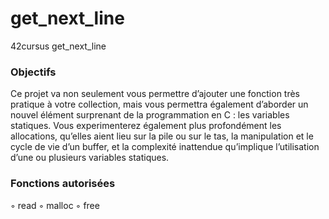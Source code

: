 # get_next_line
42cursus get_next_line


### Objectifs

Ce projet va non seulement vous permettre d’ajouter une fonction très pratique à votre collection, mais vous permettra également d’aborder un nouvel élément surprenant de la programmation en C : les variables statiques. Vous experimenterez également plus profondément les allocations, qu’elles aient lieu sur la pile ou sur le tas, la manipulation et le cycle de vie d’un buffer, et la complexité inattendue qu’implique l’utilisation d’une ou plusieurs variables statiques.

### Fonctions autorisées

◦ read ◦ malloc ◦ free
